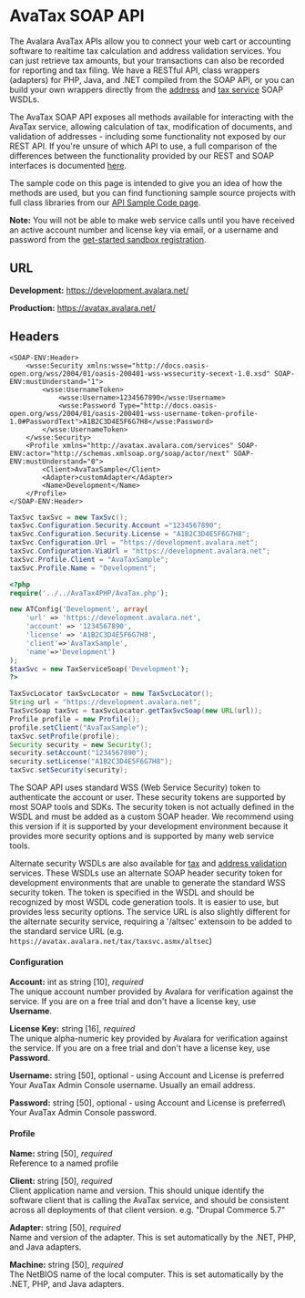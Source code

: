 # AvaTax SOAP API

The Avalara AvaTax APIs allow you to connect your web cart or accounting software to realtime tax calculation and address validation services. You can just retrieve tax amounts, but your transactions can also be recorded for reporting and tax filing. We have a RESTful API, class wrappers (adapters) for PHP, Java, and .NET compiled from the SOAP API, or you can build your own wrappers directly from the <a href='https://development.avalara.net/address/addresssvc.wsdl' target="_blank">address</a> and <a href='https://development.avalara.net/tax/taxsvc.wsdl' target="_blank">tax service</a> SOAP WSDLs.

The AvaTax SOAP API exposes all methods available for interacting with the AvaTax service, allowing calculation of tax, modification of documents, and validation of addresses - including some functionality not exposed by our REST API.
If you're unsure of which API to use, a full comparison of the differences between the functionality provided by our REST and SOAP interfaces is documented <a href='http://developer.avalara.com/api-docs/designing-your-integration/soap-or-rest' target="_parent">here</a>.

The sample code on this page is intended to give you an idea of how the methods are used, but you can find functioning sample source projects with full class libraries from our <a href='http://github.com/avadev' target="_parent">API Sample Code page</a>.

**Note:** You will not be able to make web service calls until you have received an active account number and license key via email, or a username and password from the <a href='http://developer.avalara.com/getting-started' target="_parent">get-started sandbox registration</a>.

## URL

**Development:** https://development.avalara.net/

**Production:** https://avatax.avalara.net/

## Headers

```shell
<SOAP-ENV:Header>
    <wsse:Security xmlns:wsse="http://docs.oasis-open.org/wss/2004/01/oasis-200401-wss-wssecurity-secext-1.0.xsd" SOAP-ENV:mustUnderstand="1">
        <wsse:UsernameToken>
            <wsse:Username>1234567890</wsse:Username>
            <wsse:Password Type="http://docs.oasis-open.org/wss/2004/01/oasis-200401-wss-username-token-profile-1.0#PasswordText">A1B2C3D4E5F6G7H8</wsse:Password>
        </wsse:UsernameToken>
    </wsse:Security>
    <Profile xmlns="http://avatax.avalara.com/services" SOAP-ENV:actor="http://schemas.xmlsoap.org/soap/actor/next" SOAP-ENV:mustUnderstand="0">
        <Client>AvaTaxSample</Client>
        <Adapter>customAdapter</Adapter>
        <Name>Development</Name>
    </Profile>
</SOAP-ENV:Header>
```

```csharp
TaxSvc taxSvc = new TaxSvc();
taxSvc.Configuration.Security.Account ="1234567890";
taxSvc.Configuration.Security.License = "A1B2C3D4E5F6G7H8";
taxSvc.Configuration.Url = "https://development.avalara.net";
taxSvc.Configuration.ViaUrl = "https://development.avalara.net";
taxSvc.Profile.Client = "AvaTaxSample";
taxSvc.Profile.Name = "Development";

```

```php
<?php
require('../../AvaTax4PHP/AvaTax.php');

new ATConfig('Development', array(
    'url' => 'https://development.avalara.net',
    'account' => '1234567890',
    'license' => 'A1B2C3D4E5F6G7H8',
    'client'=>'AvaTaxSample',
    'name'=>'Development')
);
$taxSvc = new TaxServiceSoap('Development');
?>

```

```java
TaxSvcLocator taxSvcLocator = new TaxSvcLocator();
String url = "https://development.avalara.net";
TaxSvcSoap taxSvc = taxSvcLocator.getTaxSvcSoap(new URL(url));
Profile profile = new Profile();
profile.setClient("AvaTaxSample");
taxSvc.setProfile(profile);
Security security = new Security();
security.setAccount("1234567890");
security.setLicense("A1B2C3D4E5F6G7H8");
taxSvc.setSecurity(security);

```

The SOAP API uses standard WSS (Web Service Security) token to authenticate the account or user. These security tokens are supported by most SOAP tools and SDKs. The security token is not actually defined in the WSDL and must be added as a custom SOAP header. We recommend using this version if it is supported by your development environment because it provides more security options and is supported by many web service tools.

Alternate security WSDLs are also available for <a href='https://development.avalara.net/tax/taxsvcaltsec.wsdl' targest=_blank>tax</a> and <a href='https://development.avalara.net/address/addresssvcaltsec.wsdl' targest=_blank>address validation</a> services. These WSDLs use an alternate SOAP header security token for development environments that are unable to generate the standard WSS security token. The token is specified in the WSDL and should be recognized by most WSDL code generation tools. It is easier to use, but provides less security options. The service URL is also slightly different for the alternate security service, requiring a '/altsec' extensoin to be added to the standard service URL (e.g. `https://avatax.avalara.net/tax/taxsvc.asmx/altsec`)


#### Configuration

**Account:** int as string [10], *required*  
The unique account number provided by Avalara for verification against the service. 
If you are on a free trial and don't have a license key, use **Username**.

**License Key:** string [16], *required*  
The unique alpha-numeric key provided by Avalara for verification against the service. 
If you are on a free trial and don't have a license key, use **Password**.

**Username:** string [50], optional - using Account and License is preferred  
Your AvaTax Admin Console username. Usually an email address.

**Password:** string [50], optional - using Account and License is preferred\  
Your AvaTax Admin Console password.

#### Profile

**Name:** string [50], *required*  
Reference to a named profile

**Client:** string [50], *required*  
Client application name and version. This should unique identify the software client that is calling the AvaTax service, and should be consistent across all deployments of that client version. e.g. "Drupal Commerce 5.7"

**Adapter:** string [50], *required*  
Name and version of the adapter. 
This is set automatically by the .NET, PHP, and Java adapters.

**Machine:** string [50], *required*  
The NetBIOS name of the local computer. 
This is set automatically by the .NET, PHP, and Java adapters.